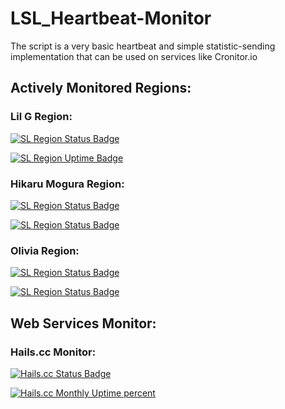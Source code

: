 # LSL_Heartbeat-Monitor
The script is a very basic heartbeat and simple statistic-sending implementation that can be used on services like Cronitor.io
  
## Actively Monitored Regions:
  
### Lil G Region:
<p align="left"><a href=https://u.hails.cc/Stats><img src="http://status.hails.cc:3001/api/badge/2/status" alt="SL Region Status Badge" /> </a></p>
<p align="left"><a href=https://u.hails.cc/Stats><img src="http://status.hails.cc:3001/api/badge/2/uptime/730?labelPrefix=Month+" alt="SL Region Uptime Badge" /> </a></p>
  
### Hikaru Mogura Region: 
<p align="left"><a href=https://u.hails.cc/Stats><img src="http://status.hails.cc:3001/api/badge/6/status" alt="SL Region Status Badge" /> </a></p>
<p align="left"><a href=https://u.hails.cc/Stats><img src="http://status.hails.cc:3001/api/badge/6/uptime/730?labelPrefix=Month+" alt="SL Region Status Badge" /> </a></p>
  
### Olivia Region:
<p align="left"><a href=https://u.hails.cc/Stats><img src="http://status.hails.cc:3001/api/badge/7/status" alt="SL Region Status Badge" /> </a></p>
<p align="left"><a href=https://u.hails.cc/Stats><img src="http://status.hails.cc:3001/api/badge/7/uptime/730?labelPrefix=Month+" alt="SL Region Status Badge" /> </a></p>
  
  
## Web Services Monitor:
  
### Hails.cc Monitor:
<p align="left"><a href=https://u.hails.cc/Stats><img src="http://status.hails.cc:3001/api/badge/1/status" alt="Hails.cc Status Badge" /></a></p>
<p align="left"><a href=https://u.hails.cc/Stats><img src="http://status.hails.cc:3001/api/badge/1/uptime/730?labelPrefix=Month+" alt="Hails.cc Monthly Uptime percent" /></a></p>
